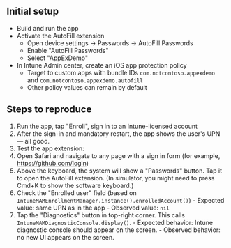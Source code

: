## Initial setup

- Build and run the app
- Activate the AutoFill extension
  - Open device settings → Passwords → AutoFill Passwords
  - Enable "AutoFill Passwords"
  - Select "AppExDemo"
- In Intune Admin center, create an iOS app protection policy
  - Target to custom apps with bundle IDs `com.notcontoso.appexdemo` and `com.notcontoso.appexdemo.autofill`
  - Other policy values can remain by default

## Steps to reproduce

1. Run the app, tap "Enroll", sign in to an Intune-licensed account
2. After the sign-in and mandatory restart, the app shows the user's UPN — all good.
3. Test the app extension:
  1. Open Safari and navigate to any page with a sign in form (for example, https://github.com/login)
  2. Above the keyboard, the system will show a "Passwords" button. Tap it to open the AutoFill extension. (In simulator, you might need to press Cmd+K to show the software keyboard.) 
  3. Check the "Enrolled user" field (based on `IntuneMAMEnrollmentManager.instance().enrolledAccount()`)
    - Expected value: same UPN as in the app
    - Observed value: `nil`
  4. Tap the "Diagnostics" button in top-right corner. This calls `IntuneMAMDiagnosticConsole.display()`.
    - Expected behavior: Intune diagnostic console should appear on the screen.
    - Observed behavior: no new UI appears on the screen.
